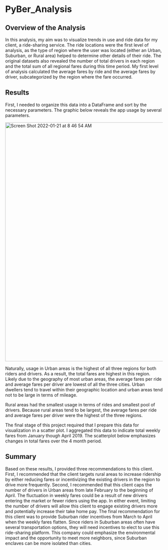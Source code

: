 # PyBer_Analysis

## Overview of the Analysis ##

In this analysis, my aim was to visualize trends in use and ride data for my client, a ride-sharing service. The ride locations were the first level of analysis, as the type of region where the user was located (either an Urban, Suburban, or Rural area) helped to determine other details of their ride. The original datasets also revealed the number of total drivers in each region and the total sum of all regional fares during this time period. My first level of analysis calculated the average fares by ride and the average fares by driver, subcategorized by the region where the fare occurred.  

## Results ##
First, I needed to organize this data into a DataFrame and sort by the necessary parameters. The graphic below reveals the app usage by several parameters. 

<img width="764" alt="Screen Shot 2022-01-21 at 8 46 54 AM" src="https://user-images.githubusercontent.com/95657458/150537661-c9f7dcef-e32b-4786-b258-34a5d9feb10b.png">

Naturally, usage in Urban areas is the highest of all three regions for both riders and drivers. As a result, the total fares are highest in this region. Likely due to the geography of most urban areas, the average fares per ride and average fares per driver are lowest of all the three cities. Urban dwellers tend to travel within their geographic location and urban areas tend not to be large in terms of mileage.

Rural areas had the smallest usage in terms of rides and smallest pool of drivers. Because rural areas tend to be largest, the average fares per ride and average fares per driver were the highest of the three regions. 

The final stage of this project required that I prepare this data for visualization in a scatter plot. I aggregated this data to indicate total weekly fares from January though April 2019. The scatterplot below emphasizes changes in total fares over the 4 month period.


## Summary ##

Based on these results, I provided three recommendations to this client. First, I recommended that the client targets rural areas to increase ridership by either reducing fares or incentivizing the existing drivers in the region to drive more frequently. Second, I recommended that this client caps the number of drivers in Urban areas from late February to the beginning of April. The fluctuation in weekly fares could be a result of new drivers entering the market or fewer riders using the app. In either event, limiting the number of drivers will allow this client to engage existing drivers more and potentially increase their take home pay. The final recommendation for this client was to provide Suburban rider incentives from March to April when the weekly fares flatten. Since riders in Suburban areas often have several transportation options, they will need incentives to elect to use this ride-sharing platform. This company could emphasize the environmental impact and the opportunity to meet more neighbors, since Suburban enclaves can be more isolated than cities. 
